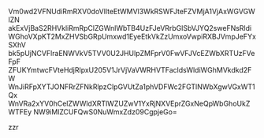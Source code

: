 Vm0wd2VFNUdiRmRXV0doVllteEtWMVl3WkRSWFJteFZVMjA1VjAxWGVGWlZN
akExVjBaS2RHVkliRmRpClZGWnlWbTB4UzFJeVRrbGlSbVJYQ2sweFNsRldi
WGhoVXpKT2MxZHVSbGRpUmxwd1EyeEtkVkZzUmxoVwpiRXBJVmpJeFYxSXhV
bk5pUjNCVFlraENWVkV5TVV0U2JHUlpZMFprV0FwVFJVcEZWbXRTUzFVeFpF
ZFUKYmtwcFVteHdjRlpxU205V1JrVjVaVWRHVTFacldsWldiWGhMVkdkd2FW
WnJiRFpXYTJONFRrZFNkRlpzClpGVUtZa1phVDFWc2FGTlNWbXgwVGxWT1Qx
WnVRa2xYV0hCelZWWldXRTlWZUZwV1YxRjNXVEprZGxNeQpWbGhoUkZWTFEy
NW9iMlZCUFQwS0NuWmxZdz09CgpjeGo=

zzr